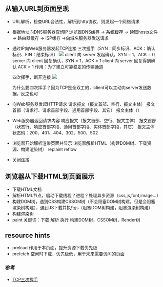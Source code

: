 ## 从输入URL到页面呈现
* URL解析，检查URL合法性，解析到http协议，则发起一个网络请求
* 根据地址向DNS服务器查询IP
  浏览器DNS缓存 -> 系统缓存 -> 读取hosts文件 -> 路由器缓存 -> ISP缓存 ->向域名服务器发送请求
* 通过IP向Web服务器发起TCP连接
  三次握手（SYN：同步标识、ACK：确认标识、FIN：结束标识）
  ![](https://user-images.githubusercontent.com/18378034/33086507-629bbf82-cead-11e7-93cd-40fd2571ea28.png)
  client 向 server 发起确认，SYN = 1，ACK = 0
  server 向 client 回复确认，SYN = 1，ACK = 1
  client 向 server 回复得到确认 ACK = 1
  作用：为了建立可靠稳定的传输通道

  四次挥手，断开连接
  ![](https://user-images.githubusercontent.com/18378034/33181749-01b3c2f6-d037-11e7-98eb-315678cd9625.png)

  为什么要四次挥手？因为TCP是全双工的，client可以主动向server发送数据，反之也可

* 向Web服务器发起HTTP请求
  请求报文（报文首部、空行、报文主体）
  报文首部（请求行、请求首部字段、通用首部字段、其它）
  报文主体（）
* Web服务器返回请求内容
  响应报文（报文首部、空行、报文主体）
  报文首部（状态行、响应首部字段、通用首部字段、实体首部字段，其它）
  报文主体
  状态码：200、401、404、302、500、502
* 浏览器开始解析渲染页面并显示
  浏览器解析HTML（构建DOM树、下载资源、构建渲染树）
  replaint
  reflow
* 关闭连接

## 浏览器从下载HTML到页面展示
* 下载HTML文档
* 解析HTML节点，启动下载线程？进程？处理异步资源（css,js,font,image...）
* 构建DOM树，遇到CSS构建CSSOM树（不会阻塞DOM树构建，但是会阻塞渲染树构建），遇到JS下载并执行js（阻塞DOM树构建，阻塞渲染树构建）
* 构建渲染树
* paint
关键词：下载 解析 执行 构建DOM树，CSSOM树，Render树

## resource hints
* preload 作用于本页面，提升资源下载优先级
* prefetch 空闲时下载，优先级低，用于未来需要访问的页面

### 参考
* [TCP三次握手](https://github.com/sunyongjian/blog/issues/34)